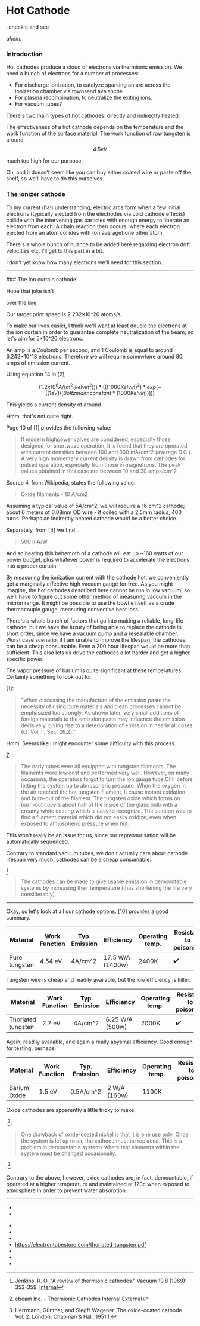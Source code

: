 # Hot Cathode

-check it and see

*ahem.*

### Introduction

Hot cathodes produce a cloud of electrons via thermionic emission. We need a bunch of electrons for a number of processes: 

* For discharge ionization, to catalyze sparking an arc across the ionization chamber via townsend avalanche
* For plasma recombination, to neutralize the exiting ions.
* For vacuum tubes?

There's two main types of hot cathodes: directly and indirectly heated.

The effectiveness of a hot cathode depends on the temperature and the work function of the surface material. The work function of raw tungsten is around 
$$
4.5eV
$$

 much too high for our purpose. 

Oh, and it doesn't seem like you can buy either coated wire or paste off the shelf, so we'll have to do this ourselves.

### The ionizer cathode

To my current (ha!) understanding, electric arcs form when a few initial electrons (typically ejected from the electrodes via cold cathode effects) collide with the intervening gas particles with enough energy to liberate an electron from each. A chain reaction then occurs, where each electron ejected from an atom collides with (on average) one other atom. 

There's a whole bunch of nuance to be added here regarding electron drift velocities etc. I'll get to this part in a bit.

I don't yet know how many electrons we'll need for this section.

<hr>
### The ion curtain cathode

Hope that joke isn't

over the line

Our target print speed is 2.232×10^20 atoms/s.

To make our lives easier, I think we'll want at least double the electrons at the ion curtain in order to guarantee complete neutralization of the beam; so let's aim for 5×10^20 electrons.

An amp is a Coulomb per second, and 1 Coulomb is equal to around 6.242×10^18 electrons. Therefore we will require somewhere around 80 amps of emission current.

Using equation 14 in [2],

$$(1.2x10^6 A/(m^2 (kelvin^2))) * (((1000 Kelvin)^2)*exp(-((1eV)/(Boltzmann constant * (1000 Kelvin)))))$$



This yields a current density of around 

Hmm, that's not quite right.

Page 10 of [1] provides the following value:

> If modern highpower
> valves are considered, especially those designed for shortwave
> operation, it is found that they are operated with current
> densities between 100 and 300 mA/cm^2 (average D.C.). A very
> high momentary current density is drawn from cathodes for pulsed
> operation, especially from those in magnetrons. The peak values
> obtained in this case are between 10 and 30 amps/cm^2

Source 4, from Wikipedia, states the following value:

> Oxide filaments - 10 A/cm2

Assuming a typical value of 5A/cm^2, we will require a 16 cm^2 cathode; about 6 meters of 0.08mm OD wire - if coiled with a 2.5mm radius, 400 turns. Perhaps an indirectly heated cathode would be a better choice.

Separately, from [4] we find

> 500 mA/W

And so heating this behemoth of a cathode will eat up ~160 watts of our power budget, plus whatever power is required to accelerate the electrons into a proper curtain.

By measuring the ionization current with the cathode hot, we conveniently get a marginally effective high vacuum gauge for free. As you might imagine, the hot cathodes described here cannot be run in low vacuum, so we'll have to figure out some other method of measuring vacuum in the micron range. It might be possible to use the bowtie itself as a crude thermocouple gauge, measuring convective heat loss.

There's a whole bunch of factors that go into making a reliable, long-life cathode, but we have the luxury of being able to replace the cathode in short order, since we have a vacuum pump and a resealable chamber. Worst case scenario, if I am unable to improve the lifespan, the cathodes can be a cheap consumable. Even a 200 hour lifespan would be more than sufficient. This also lets us drive the cathodes a lot harder and get a higher specific power.

The vapor pressure of barium is quite significant at these temperatures. Certainly something to look out for.

[1]:

> "When discussing the manufacture of the emission paste the
> necessity of using pure materials and clean processes cannot be
> emphasized too strongly. As shown later, very small additions of
> foreign materials to the emission paste may influence the emission
> decisively, giving rise to a deterioration of emission in nearly all
> cases (cf. Vol. II, Sec. 26.2)."

Hmm. Seems like I might encounter some difficulty with this process.

[7]:

> The early tubes were all equipped with tungsten filaments. The filaments were low cost
> and performed very well. However, on many occasions, the operators forgot to turn the ion
> gauge tube OFF before letting the system up to atmospheric pressure. When the oxygen in the
> air reached the hot tungsten filament, it cause instant oxidation and burn-out of the filament. The
> tungsten oxide which forms on burn-out covers about half of the inside of the glass bulb with a
> creamy white coating which is easy to recognize. The solution was to find a filament material
> which did not easily oxidize, even when exposed to atmospheric pressure when hot.

This won't really be an issue for us, since our repressurisation will be automatically sequenced.

Contrary to standard vacuum tubes, we don't actually care about cathode lifespan very much; cathodes can be a cheap consumable.

[^10]

> The cathodes can be made to give usable
> emission in demountable systems by increasing their temperature (thus shortening the life very considerably)

***


Okay, so let's look at all our cathode options. [10] provides a good summary.


| Material      | Work Function | Typ. Emission | Efficiency       | Operating temp. | Resistant to poisoning | Vacuum level required |
| ------------- | ------------- | ------------- | ---------------- | --------------- | ---------------------- | --------------------- |
| Pure tungsten | 4.54 eV       | 4A/cm^2       | 17.5 W/A (1400w) | 2400K           | :heavy_check_mark:     |                       |

Tungsten wire is cheap and readily available, but the low efficiency is killer.

| Material           | Work Function | Typ. Emission | Efficiency      | Operating temp. | Resistant to poisoning |
| ------------------ | ------------- | ------------- | --------------- | --------------- | ---------------------- |
| Thoriated tungsten | 2.7 eV        | 4A/cm^2       | 6.25 W/A (500w) | 2000K           | :heavy_check_mark:     |

Again, readily available, and again a really abysmal efficiency. Good enough for testing, perhaps.

| Material     | Work Function | Typ. Emission | Efficiency   | Operating temp. | Resistant to poisoning |
| ------------ | ------------- | ------------- | ------------ | --------------- | ---------------------- |
| Barium Oxide | 1.5 eV        | 0.5A/cm^2     | 2 W/A (160w) | 1100K           |                        |

Oxide cathodes are apparently a little tricky to make.

.[^5]: 

> One drawback of oxide-coated nickel is that it is one use only. Once the system is let up to air, the cathode must be replaced. This is a problem in demountable systems where test elements within the system must be changed occasionally.

.[^1]

Contrary to the above, however, oxide cathodes are, in fact, demountable, if operated at a higher temperature and maintained at 120c when exposed to atmosphere in order to prevent water absorption.

***


 * [^1]: Herrmann, Günther, and Siegfr Wagener. The oxide-coated cathode. Vol. 2. London: Chapman & Hall, 1951.1.
 * [^2]: Grilj, Marjan. "Thermionic emission."

[^3]: [internal](../references/filament_coatings.pdf)
 * [^4]: L.W. Turner,(ed), Electronics Engineer's Reference Book, 4th ed. Newnes-Butterworth, London 1976 ISBN 0408001682 pg. 7-36
 * [5]: http://ebeaminc.com/thermionic-cathodes.htm
 * [6]: https://ntrs.nasa.gov/archive/nasa/casi.ntrs.nasa.gov/19760024327.pdf
 * [7]: https://www.duniway.com/images/_pg/hot-filament-ion-gauge-tube.pdf
    https://electrontubestore.com/thoriated-tungsten.pdf
 * [^8]: Criado, E., et al. "Ion beam neutralization and properties of plasmas from low power ring cusp ion thrusters." Physics of Plasmas 19.2 (2012): 023505.
 * [9]: http://www.imajeenyus.com/vacuum/20060813_thermionic_emission/index.shtml
 * [^10]: Jenkins, R. O. "A review of thermionic cathodes." Vacuum 19.8 (1969): 353-359. [Internal](../../references/jenkins1969.pdf)

[^5]: ebeam Inc. - Thermionic Cathodes [Internal]() [External](http://ebeaminc.com/thermionic-cathodes.htm)



